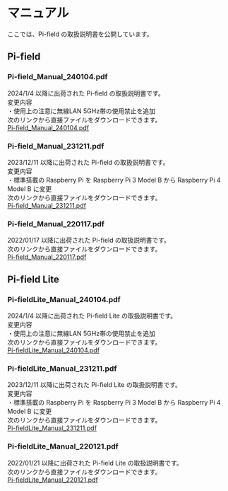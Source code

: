 # マニュアル  
ここでは、Pi-field の取扱説明書を公開しています。  

## Pi-field  
### Pi-field_Manual_240104.pdf  
2024/1/4 以降に出荷された Pi-field の取扱説明書です。  
変更内容  
・使用上の注意に無線LAN 5GHz帯の使用禁止を追加  
次のリンクから直接ファイルをダウンロードできます。  
[Pi-field_Manual_240104.pdf](../../../raw/main/manual/Pi-field_Manual_240104.pdf)  

### Pi-field_Manual_231211.pdf  
2023/12/11 以降に出荷された Pi-field の取扱説明書です。  
変更内容  
・標準搭載の Raspberry Pi を Raspberry Pi 3 Model B から Raspberry Pi 4 Model B に変更  
次のリンクから直接ファイルをダウンロードできます。  
[Pi-field_Manual_231211.pdf](../../../raw/main/manual/Pi-field_Manual_231211.pdf)  

### Pi-field_Manual_220117.pdf  
2022/01/17 以降に出荷された Pi-field の取扱説明書です。  
次のリンクから直接ファイルをダウンロードできます。  
[Pi-field_Manual_220117.pdf](../../../raw/main/manual/Pi-field_Manual_220117.pdf)  

## Pi-field Lite  

### Pi-fieldLite_Manual_240104.pdf  
2024/1/4 以降に出荷された Pi-field Lite の取扱説明書です。  
変更内容  
・使用上の注意に無線LAN 5GHz帯の使用禁止を追加  
次のリンクから直接ファイルをダウンロードできます。  
[Pi-fieldLite_Manual_240104.pdf](../../../raw/main/manual/Pi-fieldLite_Manual_240104.pdf)  

### Pi-fieldLite_Manual_231211.pdf  
2023/12/11 以降に出荷された Pi-field Lite の取扱説明書です。  
変更内容  
・標準搭載の Raspberry Pi を Raspberry Pi 3 Model B から Raspberry Pi 4 Model B に変更  
次のリンクから直接ファイルをダウンロードできます。  
[Pi-fieldLite_Manual_231211.pdf](../../../raw/main/manual/Pi-fieldLite_Manual_231211.pdf)  

### Pi-fieldLite_Manual_220121.pdf  
2022/01/21 以降に出荷された Pi-field Lite の取扱説明書です。  
次のリンクから直接ファイルをダウンロードできます。  
[Pi-fieldLite_Manual_220121.pdf](../../../raw/main/manual/Pi-fieldLite_Manual_220121.pdf)  
